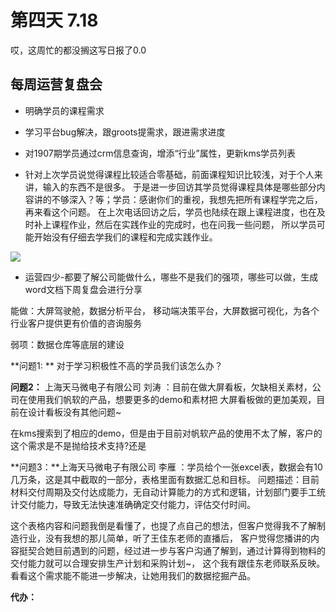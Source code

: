 # 第四天 7.18

哎，这周忙的都没搁这写日报了0.0

## 每周运营复盘会

- 明确学员的课程需求
- 学习平台bug解决，跟groots提需求，跟进需求进度
- 对1907期学员通过crm信息查询，增添“行业”属性，更新kms学员列表

- 针对上次学员说觉得课程比较适合零基础，前面课程知识比较浅，对于个人来讲，输入的东西不是很多。
于是进一步回访其学员觉得课程具体是哪些部分内容讲的不够深入？等；学员：感谢你们的重视，我想先把所有课程学完之后，再来看这个问题。
在上次电话回访之后，学员也陆续在跟上课程进度，也在及时补上课程作业，然后在实践作业的完成时，也在问我一些问题，
所以学员可能开始没有仔细去学我们的课程和完成实践作业。

![](https://s2.ax1x.com/2019/07/18/ZjaCbd.png)

- 运营四少-都要了解公司能做什么，哪些不是我们的强项，哪些可以做，生成word文档下周复盘会进行分享

能做：大屏驾驶舱，数据分析平台， 移动端决策平台，大屏数据可视化，为各个行业客户提供更有价值的咨询服务

弱项：数据仓库等底层的建设

**问题1: ** 对于学习积极性不高的学员我们该怎么办？

**问题2：** 上海天马微电子有限公司	刘涛  ：目前在做大屏看板，欠缺相关素材，公司在使用我们帆软的产品，想要更多的demo和素材把
大屏看板做的更加美观，目前在设计看板没有其他问题~

在kms搜索到了相应的demo，但是由于目前对帆软产品的使用不太了解，客户的这个需求是不是抛给技术支持?还是

**问题3：**上海天马微电子有限公司	李雁  ：学员给个一张excel表，数据会有10几万条，这是其中截取的一部分，表格里面有数据汇总和目标。
问题描述：目前材料交付周期及交付达成能力，无自动计算能力的方式和逻辑，计划部门要手工统计交付能力，导致无法快速准确确定交付能力，评估交付时间。

这个表格内容和问题我倒是看懂了，也提了点自己的想法，但客户觉得我不了解制造行业，没有我想的那儿简单，听了王佳东老师的直播后，
客户觉得您播讲的内容挺契合她目前遇到的问题，经过进一步与客户沟通了解到，通过计算得到物料的交付能力就可以合理安排生产计划和采购计划~，
这个我有跟佳东老师联系反映。看看这个需求能不能进一步解决，让她用我们的数据挖掘产品。

**代办：**

